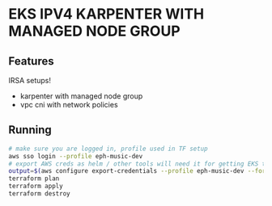 # EKS IPV4 KARPENTER WITH MANAGED NODE GROUP

## Features
IRSA setups!

- karpenter with managed node group
- vpc cni with network policies

## Running
```bash
# make sure you are logged in, profile used in TF setup
aws sso login --profile eph-music-dev
# export AWS creds as helm / other tools will need it for getting EKS token
output=$(aws configure export-credentials --profile eph-music-dev --format env-no-export) && for line in $output; do export $(echo "$line"); done
terraform plan
terraform apply
terraform destroy
```